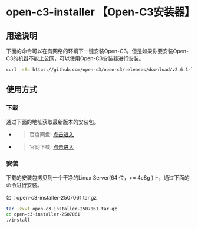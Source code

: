 # open-c3-installer 【Open-C3安装器】

## 用途说明

下面的命令可以在有网络的环境下一键安装Open-C3。但是如果你要安装Open-C3的机器不能上公网，可以使用Open-C3安装器进行安装。

```sh
curl -sSL https://github.com/open-c3/open-c3/releases/download/v2.6.1-latest/quick_start.sh | bash
```

## 使用方式

### 下载

通过下面的地址获取最新版本的安装包。

* > 百度网盘:  [点击进入](https://pan.baidu.com/s/1nF8eqCmpjaDHJJlY4Sidog?pwd=open)
* > 官网下载:  [点击进入](https://www.open-c3.online/open-c3-installer/)

### 安装

下载的安装包拷贝到一个干净的Linux Server(64 位，>= 4c8g )上，通过下面的命令进行安装。

如：open-c3-installer-2507061.tar.gz

```sh
tar -zxvf open-c3-installer-2507061.tar.gz
cd open-c3-installer-2507061
./install
```
